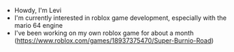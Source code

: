 - Howdy, I'm Levi
- I'm currently interested in roblox game development, especially with the mario 64 engine
- I've been working on my own roblox game for about a month (https://www.roblox.com/games/18937375470/Super-Burnio-Road)
